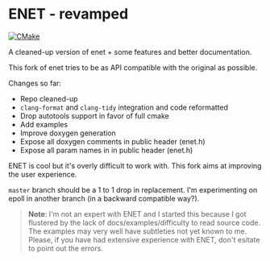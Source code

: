 # ENET - revamped
[![CMake](https://github.com/anvouk/enet-revamp/actions/workflows/cmake.yml/badge.svg)](https://github.com/anvouk/enet-revamp/actions/workflows/cmake.yml)

A cleaned-up version of enet + some features and better documentation.

This fork of enet tries to be as API compatible with the original as possible.

Changes so far:
- Repo cleaned-up
- `clang-format` and `clang-tidy` integration and code reformatted
- Drop autotools support in favor of full cmake
- Add examples
- Improve doxygen generation
- Expose all doxygen comments in public header (enet.h)
- Expose all param names in in public header (enet.h)

ENET is cool but it's overly difficult to work with. This fork aims at improving
the user experience.

`master` branch should be a 1 to 1 drop in replacement. I'm experimenting on
epoll in another branch (in a backward compatible way?).

> **Note**: I'm not an expert with ENET and I started this because I got
> flustered by the lack of docs/examples/difficulty to read source code. The
> examples may very well have subtleties not yet known to me. Please, if you
> have had extensive experience with ENET, don't esitate to point out the
> errors.
